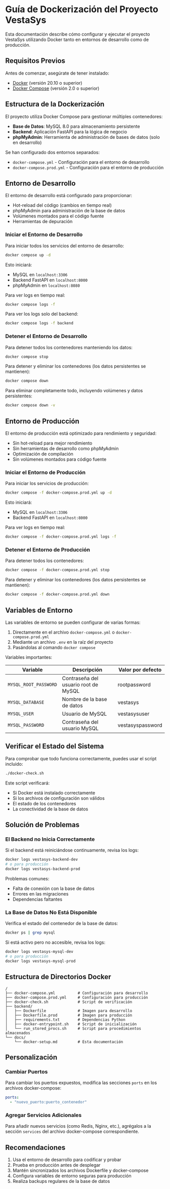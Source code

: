 # Guía de Dockerización del Proyecto VestaSys

Esta documentación describe cómo configurar y ejecutar el proyecto VestaSys utilizando Docker tanto en entornos de desarrollo como de producción.

## Requisitos Previos

Antes de comenzar, asegúrate de tener instalado:

- [Docker](https://docs.docker.com/get-docker/) (versión 20.10 o superior)
- [Docker Compose](https://docs.docker.com/compose/install/) (versión 2.0 o superior)

## Estructura de la Dockerización

El proyecto utiliza Docker Compose para gestionar múltiples contenedores:

- **Base de Datos**: MySQL 8.0 para almacenamiento persistente
- **Backend**: Aplicación FastAPI para la lógica de negocio
- **phpMyAdmin**: Herramienta de administración de bases de datos (solo en desarrollo)

Se han configurado dos entornos separados:

- `docker-compose.yml` - Configuración para el entorno de desarrollo
- `docker-compose.prod.yml` - Configuración para el entorno de producción

## Entorno de Desarrollo

El entorno de desarrollo está configurado para proporcionar:

- Hot-reload del código (cambios en tiempo real)
- phpMyAdmin para administración de la base de datos
- Volúmenes montados para el código fuente
- Herramientas de depuración

### Iniciar el Entorno de Desarrollo

Para iniciar todos los servicios del entorno de desarrollo:

```bash
docker compose up -d
```

Esto iniciará:
- MySQL en `localhost:3306`
- Backend FastAPI en `localhost:8000`
- phpMyAdmin en `localhost:8080`

Para ver logs en tiempo real:

```bash
docker compose logs -f
```

Para ver los logs solo del backend:

```bash
docker compose logs -f backend
```

### Detener el Entorno de Desarrollo

Para detener todos los contenedores manteniendo los datos:

```bash
docker compose stop
```

Para detener y eliminar los contenedores (los datos persistentes se mantienen):

```bash
docker compose down
```

Para eliminar completamente todo, incluyendo volúmenes y datos persistentes:

```bash
docker compose down -v
```

## Entorno de Producción

El entorno de producción está optimizado para rendimiento y seguridad:

- Sin hot-reload para mejor rendimiento
- Sin herramientas de desarrollo como phpMyAdmin
- Optimización de compilación
- Sin volúmenes montados para código fuente

### Iniciar el Entorno de Producción

Para iniciar los servicios de producción:

```bash
docker compose -f docker-compose.prod.yml up -d
```

Esto iniciará:
- MySQL en `localhost:3306`
- Backend FastAPI en `localhost:8000`

Para ver logs en tiempo real:

```bash
docker compose -f docker-compose.prod.yml logs -f
```

### Detener el Entorno de Producción

Para detener todos los contenedores:

```bash
docker compose -f docker-compose.prod.yml stop
```

Para detener y eliminar los contenedores (los datos persistentes se mantienen):

```bash
docker compose -f docker-compose.prod.yml down
```

## Variables de Entorno

Las variables de entorno se pueden configurar de varias formas:

1. Directamente en el archivo `docker-compose.yml` o `docker-compose.prod.yml`
2. Mediante un archivo `.env` en la raíz del proyecto
3. Pasándolas al comando `docker compose`

Variables importantes:

| Variable | Descripción | Valor por defecto |
|----------|-------------|-------------------|
| `MYSQL_ROOT_PASSWORD` | Contraseña del usuario root de MySQL | rootpassword |
| `MYSQL_DATABASE` | Nombre de la base de datos | vestasys |
| `MYSQL_USER` | Usuario de MySQL | vestasysuser |
| `MYSQL_PASSWORD` | Contraseña del usuario MySQL | vestasyspassword |

## Verificar el Estado del Sistema

Para comprobar que todo funciona correctamente, puedes usar el script incluido:

```bash
./docker-check.sh
```

Este script verificará:
- Si Docker está instalado correctamente
- Si los archivos de configuración son válidos
- El estado de los contenedores
- La conectividad de la base de datos

## Solución de Problemas

### El Backend no Inicia Correctamente

Si el backend está reiniciándose continuamente, revisa los logs:

```bash
docker logs vestasys-backend-dev
# o para producción
docker logs vestasys-backend-prod
```

Problemas comunes:
- Falta de conexión con la base de datos
- Errores en las migraciones
- Dependencias faltantes

### La Base de Datos No Está Disponible

Verifica el estado del contenedor de la base de datos:

```bash
docker ps | grep mysql
```

Si está activo pero no accesible, revisa los logs:

```bash
docker logs vestasys-mysql-dev
# o para producción
docker logs vestasys-mysql-prod
```

## Estructura de Directorios Docker

```
/
├── docker-compose.yml          # Configuración para desarrollo
├── docker-compose.prod.yml     # Configuración para producción
├── docker-check.sh             # Script de verificación
├── backend/
│   ├── Dockerfile              # Imagen para desarrollo
│   ├── Dockerfile.prod         # Imagen para producción
│   ├── requirements.txt        # Dependencias Python
│   ├── docker-entrypoint.sh    # Script de inicialización
│   └── run_stored_procs.sh     # Script para procedimientos almacenados
└── docs/
    └── docker-setup.md         # Esta documentación
```

## Personalización

### Cambiar Puertos

Para cambiar los puertos expuestos, modifica las secciones `ports` en los archivos docker-compose:

```yaml
ports:
  - "nuevo_puerto:puerto_contenedor"
```

### Agregar Servicios Adicionales

Para añadir nuevos servicios (como Redis, Nginx, etc.), agrégalos a la sección `services` del archivo docker-compose correspondiente.

## Recomendaciones

1. Usa el entorno de desarrollo para codificar y probar
2. Prueba en producción antes de desplegar
3. Mantén sincronizados los archivos Dockerfile y docker-compose
4. Configura variables de entorno seguras para producción
5. Realiza backups regulares de la base de datos
